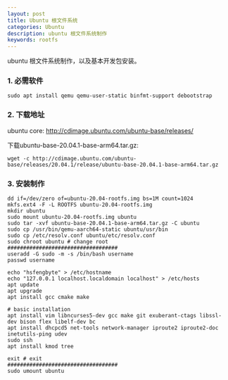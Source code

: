```yaml
---
layout: post
title: Ubuntu 根文件系统
categories: Ubuntu
description: ubuntu 根文件系统制作
keywords: rootfs
---
```


ubuntu 根文件系统制作，以及基本开发包安装。

### 1. 必需软件

```shell
sudo apt install qemu qemu-user-static binfmt-support debootstrap
```

### 2. 下载地址

ubuntu core: <http://cdimage.ubuntu.com/ubuntu-base/releases/>

下载ubuntu-base-20.04.1-base-arm64.tar.gz:

```shell
wget -c http://cdimage.ubuntu.com/ubuntu-base/releases/20.04.1/release/ubuntu-base-20.04.1-base-arm64.tar.gz
```

### 3. 安装制作

```shell
dd if=/dev/zero of=ubuntu-20.04-rootfs.img bs=1M count=1024
mkfs.ext4 -F -L ROOTFS ubuntu-20.04-rootfs.img
mkdir ubuntu
sudo mount ubuntu-20.04-rootfs.img ubuntu
sudo tar -xvf ubuntu-base-20.04.1-base-arm64.tar.gz -C ubuntu
sudo cp /usr/bin/qemu-aarch64-static ubuntu/usr/bin
sudo cp /etc/resolv.conf ubuntu/etc/resolv.conf
sudo chroot ubuntu # change root
###################################
useradd -G sudo -m -s /bin/bash username
passwd username

echo "hsfengbyte" > /etc/hostname
echo "127.0.0.1 localhost.localdomain localhost" > /etc/hosts
apt update
apt upgrade
apt install gcc cmake make

# basic installation
apt install vim libncurses5-dev gcc make git exuberant-ctags libssl-dev bison flex libelf-dev bc
apt install dhcpcd5 net-tools network-manager iproute2 iproute2-doc inetutils-ping udev
sudo ssh
apt install kmod tree

exit # exit
###################################
sudo umount ubuntu
```

